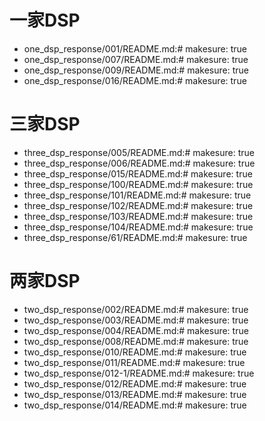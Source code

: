 # 一家DSP

- one_dsp_response/001/README.md:# makesure: true
- one_dsp_response/007/README.md:# makesure: true
- one_dsp_response/009/README.md:# makesure: true
- one_dsp_response/016/README.md:# makesure: true

# 三家DSP

- three_dsp_response/005/README.md:# makesure: true
- three_dsp_response/006/README.md:# makesure: true
- three_dsp_response/015/README.md:# makesure: true
- three_dsp_response/100/README.md:# makesure: true
- three_dsp_response/101/README.md:# makesure: true
- three_dsp_response/102/README.md:# makesure: true
- three_dsp_response/103/README.md:# makesure: true
- three_dsp_response/104/README.md:# makesure: true
- three_dsp_response/61/README.md:# makesure: true

# 两家DSP

- two_dsp_response/002/README.md:# makesure: true
- two_dsp_response/003/README.md:# makesure: true
- two_dsp_response/004/README.md:# makesure: true
- two_dsp_response/008/README.md:# makesure: true
- two_dsp_response/010/README.md:# makesure: true
- two_dsp_response/011/README.md:# makesure: true
- two_dsp_response/012-1/README.md:# makesure: true
- two_dsp_response/012/README.md:# makesure: true
- two_dsp_response/013/README.md:# makesure: true
- two_dsp_response/014/README.md:# makesure: true
